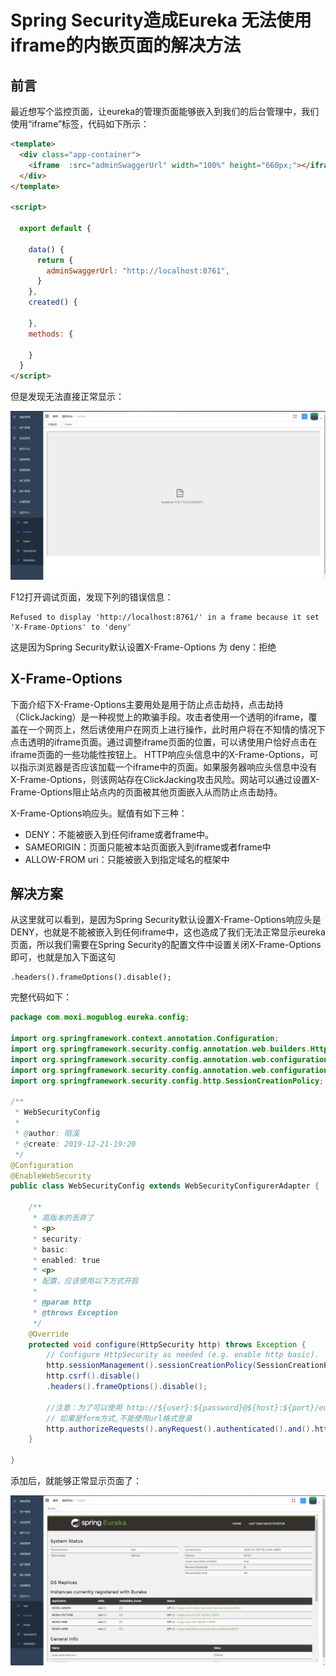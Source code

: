 # Spring Security造成Eureka 无法使用iframe的内嵌页面的解决方法

## 前言

最近想写个监控页面，让eureka的管理页面能够嵌入到我们的后台管理中，我们使用“iframe”标签，代码如下所示：

```html
<template>
  <div class="app-container">
    <iframe  :src="adminSwaggerUrl" width="100%" height="660px;"></iframe>
  </div>
</template>

<script>

  export default {

    data() {
      return {
        adminSwaggerUrl: "http://localhost:8761",
      }
    },
    created() {

    },
    methods: {

    }
  }
</script>
```

但是发现无法直接正常显示：

![image-20200106095854704](images/image-20200106095854704.png)

F12打开调试页面，发现下列的错误信息：

```
Refused to display 'http://localhost:8761/' in a frame because it set 'X-Frame-Options' to 'deny'
```

这是因为Spring Security默认设置X-Frame-Options 为 deny：拒绝

## X-Frame-Options

下面介绍下X-Frame-Options主要用处是用于防止点击劫持，点击劫持（ClickJacking）是一种视觉上的欺骗手段。攻击者使用一个透明的iframe，覆盖在一个网页上，然后诱使用户在网页上进行操作，此时用户将在不知情的情况下点击透明的iframe页面。通过调整iframe页面的位置，可以诱使用户恰好点击在iframe页面的一些功能性按钮上。
HTTP响应头信息中的X-Frame-Options，可以指示浏览器是否应该加载一个iframe中的页面。如果服务器响应头信息中没有X-Frame-Options，则该网站存在ClickJacking攻击风险。网站可以通过设置X-Frame-Options阻止站点内的页面被其他页面嵌入从而防止点击劫持。

X-Frame-Options响应头。赋值有如下三种：

- DENY：不能被嵌入到任何iframe或者frame中。
- SAMEORIGIN：页面只能被本站页面嵌入到iframe或者frame中
- ALLOW-FROM uri：只能被嵌入到指定域名的框架中

## 解决方案

从这里就可以看到，是因为Spring Security默认设置X-Frame-Options响应头是 DENY，也就是不能被嵌入到任何iframe中，这也造成了我们无法正常显示eureka页面，所以我们需要在Spring Security的配置文件中设置关闭X-Frame-Options即可，也就是加入下面这句

```
.headers().frameOptions().disable();
```

完整代码如下：

```java
package com.moxi.mogublog.eureka.config;

import org.springframework.context.annotation.Configuration;
import org.springframework.security.config.annotation.web.builders.HttpSecurity;
import org.springframework.security.config.annotation.web.configuration.EnableWebSecurity;
import org.springframework.security.config.annotation.web.configuration.WebSecurityConfigurerAdapter;
import org.springframework.security.config.http.SessionCreationPolicy;

/**
 * WebSecurityConfig
 *
 * @author: 陌溪
 * @create: 2019-12-21-19:20
 */
@Configuration
@EnableWebSecurity
public class WebSecurityConfig extends WebSecurityConfigurerAdapter {

    /**
     * 高版本的丢弃了
     * <p>
     * security:
     * basic:
     * enabled: true
     * <p>
     * 配置，应该使用以下方式开启
     *
     * @param http
     * @throws Exception
     */
    @Override
    protected void configure(HttpSecurity http) throws Exception {
        // Configure HttpSecurity as needed (e.g. enable http basic).
        http.sessionManagement().sessionCreationPolicy(SessionCreationPolicy.NEVER);
        http.csrf().disable()
        .headers().frameOptions().disable();

        //注意：为了可以使用 http://${user}:${password}@${host}:${port}/eureka/ 这种方式登录,所以必须是httpBasic,
        // 如果是form方式,不能使用url格式登录
        http.authorizeRequests().anyRequest().authenticated().and().httpBasic();
    }

}
```

添加后，就能够正常显示页面了：

![image-20200106101231543](images/image-20200106101231543.png)

